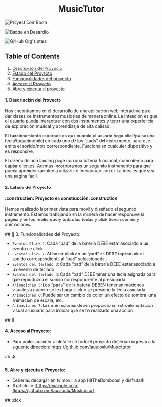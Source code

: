<h1 align="center"> MusicTutor </h1>

![Proyect DomBoom](https://github.com/lauuloulu/Musictutor/assets/132447020/74bfab5a-7db0-4537-84ed-410d050527e8)

![Badge en Desarollo](https://img.shields.io/badge/STATUS-EN%20DESAROLLO-green)

![GitHub Org's stars](https://img.shields.io/github/stars/lauuloulu?style=social)
 
  
  ## Table of Contents
1. [Descripción del Proyecto](#descripcion-proyecto)
2. [Estado del Proyecto](#estado-proyecto)
3. [Funcionalidades del proyecto](#funcionalidades-proyecto)
4. [Acceso al Proyecto](#acceso-proyecto)
5. [Abre y ejecuta el proyecto](#abre-y-ejecuta)


  <h4> 1. Descripción del Proyecto </h4>
  <p> Nos encontramos en el desarrollo de una aplicación web interactiva para dar clases de instrumentos musicales de manera online. La intención es que el usuario pueda interactuar con dos instrumentos y tener una            experiencia de exploración musical y aprendizaje de alta calidad. 

  El funcionamiento esperado es que cuando el usuario haga click/pulse una tecla/toque(mobile) en cada uno de los “pads” del instrumento, para que emita el sonido/nota correspondiente. Funciona en cualquier dispositivo y  es responsive. </p> 

  El diseño de una landing page con una batería funcional, como demo para captar clientes. Ademas incorporamos un segundo instrumento para que pueda aprender tambien a utilzarlo e interactuar con el.
  La idea es que sea una pagina fácil 
  
  
  <h4> 2. Estado del Proyecto </h4>
  <h4>  :construction: Proyecto en construcción :construction:  </h4> 
  
   <p> Hemos realizado la primer vista para movil y diseñado el segundo instrumento. Estamos trabajando en la manera de hacer responsive la pagina y en los media query 
  todas las teclas y click tienen sonido y animaciones.</p>
  
  
  \## 🔨 </h4> 3. Funcionalidades del Proyecto:</h4>

  - `Eventos Click 1`: Cada “pad” de la batería DEBE estar asociado a un evento de click 
  - `Eventos Click 2`: Al hacer click en un “pad” se DEBE reproducir el sonido correspondiente al “pad” seleccionado .
  - `Eventos del teclado 3`: Cada “pad” de la batería DEBE estar asociado a un evento de teclado
  - `Eventos del teclado 4`: Cada “pad” DEBE tener una tecla asignada para que reproduzca el sonido correspondiente al presionarla.
  - `Animaciones 5`: Los “pads” de la batería DEBEN tener animaciones visuales a cuando se les haga click o se presione la tecla asociada.
  - `Animaciones 6`: Puede ser un cambio de color, un efecto de sombra, una animación de escala, etc.
  - `Animaciones 7`: Las animaciones deben proporcionar retroalimentación visual al usuario para indicar que se ha realizado una acción.
  
  
   \## 📁 <h4> 4. Acceso al Proyecto:</h4>
   
   - Para poder acceder al detalle de todo el proyecto deberian ingresar a la siguente direccion: https://github.com/lauuloulu/Musictutor
   

   \## 🛠️ <h4> 5. Abre y ejecuta el Proyecto:</h4>
   
   - Deberias decargar en tu movil la app HitTheDomboom y disfruta!!!
   - $ git clone [https://example.com](https://github.com/lauuloulu/Musictutor)
   
   \## :clck


 

  
